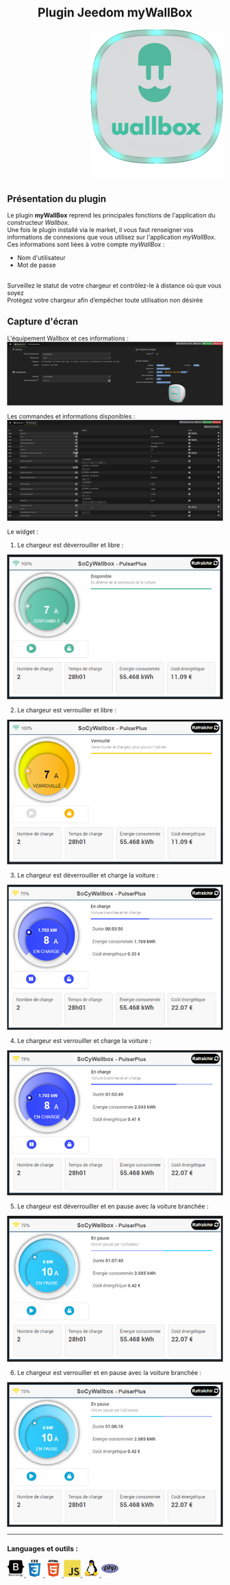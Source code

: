 <h1 align="center">Plugin Jeedom myWallBox</h1>
<h3 align="right"><img alt="myWallBox" src="https://github.com/CStan77/jeedom_doc/blob/main/myWallBox/img/wallbox_icon.png"></h3>

## Présentation du plugin
Le plugin **myWallBox** reprend les principales fonctions de l'application du constructeur _Wallbox_. <br>
Une fois le plugin installé via le market, il vous faut renseigner vos informations de connexions que vous utilisez sur l'application _myWallBox_. <br>
Ces informations sont liées à votre compte _myWallBox_ :
  - Nom d'utilisateur
  - Mot de passe
<br>
Surveillez le statut de votre chargeur et contrôlez-le à distance où que vous soyez <br>
Protégez votre chargeur afin d’empêcher toute utilisation non désirée <br>

## Capture d'écran
L'équipement Wallbox et ces informations : <br>
<img src="https://github.com/CStan77/jeedom_doc/blob/main/myWallBox/img/equipement.png">

Les commandes et informations disponibles : <br>
<img src="https://github.com/CStan77/jeedom_doc/blob/main/myWallBox/img/commandes.png">

Le widget : <br>
1. Le chargeur est déverrouiller et libre : <br>
<img src="https://github.com/CStan77/jeedom_doc/blob/main/myWallBox/img/widget_en_attente.png">

2. Le chargeur est verrouiller et libre : <br>
<img src="https://github.com/CStan77/jeedom_doc/blob/main/myWallBox/img/widget_en_attente_verrouiller.png">

3. Le chargeur est déverrouiller et charge la voiture : <br>
<img src="https://github.com/CStan77/jeedom_doc/blob/main/myWallBox/img/widget_en_charge_deverrouiller.png">

4. Le chargeur est verrouiller et charge la voiture : <br>
<img src="https://github.com/CStan77/jeedom_doc/blob/main/myWallBox/img/widget_en_charge_verrouiller.png">

5. Le chargeur est déverrouiller et en pause avec la voiture branchée : <br>
<img src="https://github.com/CStan77/jeedom_doc/blob/main/myWallBox/img/widget_en_pause_deverrouiller.png">

6. Le chargeur est verrouiller et en pause avec la voiture branchée : <br>
<img src="https://github.com/CStan77/jeedom_doc/blob/main/myWallBox/img/widget_en_pause_verrouiller.png">

---

<h3 align="left">Languages et outils :</h3>
<p align="left"> <a href="https://getbootstrap.com" target="_blank" rel="noreferrer"> <img src="https://raw.githubusercontent.com/devicons/devicon/master/icons/bootstrap/bootstrap-plain-wordmark.svg" alt="bootstrap" width="40" height="40"/> </a> <a href="https://www.w3schools.com/css/" target="_blank" rel="noreferrer"> <img src="https://raw.githubusercontent.com/devicons/devicon/master/icons/css3/css3-original-wordmark.svg" alt="css3" width="40" height="40"/> </a> <a href="https://www.w3.org/html/" target="_blank" rel="noreferrer"> <img src="https://raw.githubusercontent.com/devicons/devicon/master/icons/html5/html5-original-wordmark.svg" alt="html5" width="40" height="40"/> </a> <a href="https://developer.mozilla.org/en-US/docs/Web/JavaScript" target="_blank" rel="noreferrer"> <img src="https://raw.githubusercontent.com/devicons/devicon/master/icons/javascript/javascript-original.svg" alt="javascript" width="40" height="40"/> </a> <a href="https://www.linux.org/" target="_blank" rel="noreferrer"> <img src="https://raw.githubusercontent.com/devicons/devicon/master/icons/linux/linux-original.svg" alt="linux" width="40" height="40"/> </a> <a href="https://www.php.net" target="_blank" rel="noreferrer"> <img src="https://raw.githubusercontent.com/devicons/devicon/master/icons/php/php-original.svg" alt="php" width="40" height="40"/> </a> </p>
